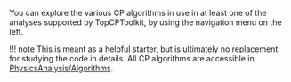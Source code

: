You can explore the various CP algorithms in use in at least one of the analyses supported by TopCPToolkit, by using the navigation menu on the left.

!!! note
    This is meant as a helpful starter, but is ultimately no replacement for studying the code in details. All CP algorithms are accessible in [PhysicsAnalysis/Algorithms](https://acode-browser1.usatlas.bnl.gov/lxr/source/athena/PhysicsAnalysis/Algorithms/).
